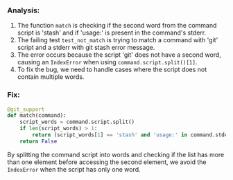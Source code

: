 ### Analysis:
1. The function `match` is checking if the second word from the command script is 'stash' and if 'usage:' is present in the command's stderr.
2. The failing test `test_not_match` is trying to match a command with 'git' script and a stderr with git stash error message.
3. The error occurs because the script 'git' does not have a second word, causing an `IndexError` when using `command.script.split()[1]`.
4. To fix the bug, we need to handle cases where the script does not contain multiple words.

### Fix:
```python
@git_support
def match(command):
    script_words = command.script.split()
    if len(script_words) > 1:
        return (script_words[1] == 'stash' and 'usage:' in command.stderr)
    return False
``` 

By splitting the command script into words and checking if the list has more than one element before accessing the second element, we avoid the `IndexError` when the script has only one word.